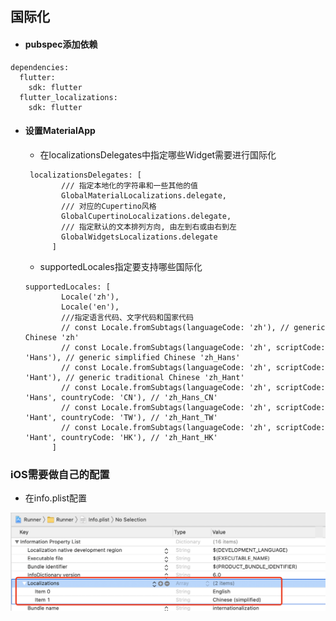 ## 国际化

- #### pubspec添加依赖

```
dependencies:
  flutter:
    sdk: flutter
  flutter_localizations:
    sdk: flutter
```

- #### 设置MaterialApp

  - 在localizationsDelegates中指定哪些Widget需要进行国际化

  ```
   localizationsDelegates: [
          /// 指定本地化的字符串和一些其他的值
          GlobalMaterialLocalizations.delegate,
          /// 对应的Cupertino风格
          GlobalCupertinoLocalizations.delegate,
          /// 指定默认的文本排列方向, 由左到右或由右到左
          GlobalWidgetsLocalizations.delegate
        ]
  ```

  - supportedLocales指定要支持哪些国际化

  ```
  supportedLocales: [
          Locale('zh'),
          Locale('en'),
          ///指定语言代码、文字代码和国家代码
          // const Locale.fromSubtags(languageCode: 'zh'), // generic Chinese 'zh'
          // const Locale.fromSubtags(languageCode: 'zh', scriptCode: 'Hans'), // generic simplified Chinese 'zh_Hans'
          // const Locale.fromSubtags(languageCode: 'zh', scriptCode: 'Hant'), // generic traditional Chinese 'zh_Hant'
          // const Locale.fromSubtags(languageCode: 'zh', scriptCode: 'Hans', countryCode: 'CN'), // 'zh_Hans_CN'
          // const Locale.fromSubtags(languageCode: 'zh', scriptCode: 'Hant', countryCode: 'TW'), // 'zh_Hant_TW'
          // const Locale.fromSubtags(languageCode: 'zh', scriptCode: 'Hant', countryCode: 'HK'), // 'zh_Hant_HK'
        ]
  ```

### iOS需要做自己的配置

- 在info.plist配置

![image-20210706194046232](./image/image-20210706194046232.png)

